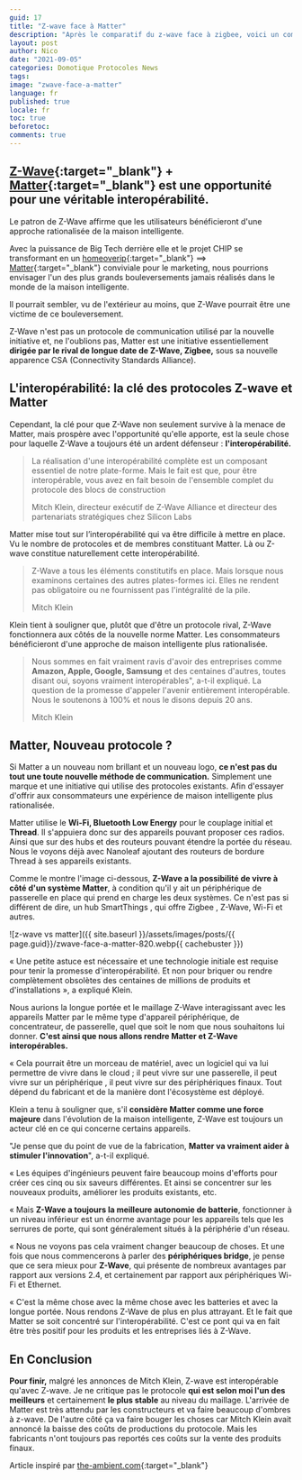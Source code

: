 ```yaml
---
guid: 17
title: "Z-wave face à Matter"
description: "Après le comparatif du z-wave face à zigbee, voici un comparatif face à Matter"
layout: post
author: Nico
date: "2021-09-05"
categories: Domotique Protocoles News
tags:
image: "zwave-face-a-matter"
language: fr
published: true
locale: fr
toc: true
beforetoc:
comments: true
---
```

## [Z-Wave](https://z-wavealliance.org/){:target="_blank"} + [Matter](https://buildwithmatter.com/){:target="_blank"} est une opportunité pour une véritable interopérabilité.

Le patron de Z-Wave affirme que les utilisateurs bénéficieront d'une approche rationalisée de la maison intelligente.

Avec la puissance de Big Tech derrière elle et le projet CHIP se transformant en un [homeoverip](https://www.haade.fr/blog/home-automation-smarthome-jeedom-homeassistant/protocoles/protocole-connecte-home-over-ip/){:target="_blank"} ==> [Matter](https://buildwithmatter.com/){:target="_blank"} conviviale pour le marketing, nous pourrions envisager l'un des plus grands bouleversements jamais réalisés dans le monde de la maison intelligente.

Il pourrait sembler, vu de l'extérieur au moins, que Z-Wave pourrait être une victime de ce bouleversement.

Z-Wave n'est pas un protocole de communication utilisé par la nouvelle initiative et, ne l'oublions pas, Matter est une initiative essentiellement **dirigée par le rival de longue date de Z-Wave, Zigbee,** sous sa nouvelle apparence CSA (Connectivity Standards Alliance).

## L'interopérabilité: la clé des protocoles Z-wave et Matter

Cependant, la clé pour que Z-Wave non seulement survive à la menace de Matter, mais prospère avec l'opportunité qu'elle apporte, est la seule chose pour laquelle Z-Wave a toujours été un ardent défenseur : **l'interopérabilité.**

> La réalisation d'une interopérabilité complète est un composant essentiel de notre plate-forme. Mais le fait est que, pour être interopérable, vous avez en fait besoin de l'ensemble complet du protocole des blocs de construction
>
> Mitch Klein, directeur exécutif de Z-Wave Alliance et directeur des partenariats stratégiques chez Silicon Labs

Matter mise tout sur l’interopérabilité qui va être difficile à mettre en place. Vu le nombre de protocoles et de membres constituant Matter. Là ou Z-wave constitue naturellement cette interopérabilité.

> Z-Wave a tous les éléments constitutifs en place. Mais lorsque nous examinons certaines des autres plates-formes ici. Elles ne rendent pas obligatoire ou ne fournissent pas l'intégralité de la pile.
>
> Mitch Klein

Klein tient à souligner que, plutôt que d'être un protocole rival, Z-Wave fonctionnera aux côtés de la nouvelle norme Matter. Les consommateurs bénéficieront d'une approche de maison intelligente plus rationalisée.

> Nous sommes en fait vraiment ravis d'avoir des entreprises comme **Amazon, Apple, Google, Samsung** et des centaines d'autres, toutes disant oui, soyons vraiment interopérables", a-t-il expliqué. La question de la promesse d'appeler l'avenir entièrement interopérable. Nous le soutenons à 100% et nous le disons depuis 20 ans.
>
> Mitch Klein

## Matter, Nouveau protocole ?

Si Matter a un nouveau nom brillant et un nouveau logo, **ce n'est pas du tout une toute nouvelle méthode de communication.** Simplement une marque et une initiative qui utilise des protocoles existants. Afin d'essayer d'offrir aux consommateurs une expérience de maison intelligente plus rationalisée.

Matter utilise le **Wi-Fi, Bluetooth Low Energy** pour le couplage initial et **Thread**. Il s'appuiera donc sur des appareils pouvant proposer ces radios. Ainsi que sur des hubs et des routeurs pouvant étendre la portée du réseau. Nous le voyons déjà avec Nanoleaf ajoutant des routeurs de bordure Thread à ses appareils existants.

Comme le montre l'image ci-dessous, **Z-Wave a la possibilité de vivre à côté d'un système Matter**, à condition qu'il y ait un périphérique de passerelle en place qui prend en charge les deux systèmes. Ce n'est pas si différent de dire, un hub SmartThings , qui offre Zigbee , Z-Wave, Wi-Fi et autres.

![z-wave vs matter]({{ site.baseurl }}/assets/images/posts/{{ page.guid}}/zwave-face-a-matter-820.webp{{ cachebuster }})

« Une petite astuce est nécessaire et une technologie initiale est requise pour tenir la promesse d'interopérabilité. Et non pour briquer ou rendre complètement obsolètes des centaines de millions de produits et d'installations », a expliqué Klein.

Nous aurions la longue portée et le maillage Z-Wave interagissant avec les appareils Matter par le même type d'appareil périphérique, de concentrateur, de passerelle, quel que soit le nom que nous souhaitons lui donner. **C'est ainsi que nous allons rendre Matter et Z-Wave interopérables.**

« Cela pourrait être un morceau de matériel, avec un logiciel qui va lui permettre de vivre dans le cloud ; il peut vivre sur une passerelle, il peut vivre sur un périphérique , il peut vivre sur des périphériques finaux. Tout dépend du fabricant et de la manière dont l'écosystème est déployé.

Klein a tenu à souligner que, s'il **considère Matter comme une force majeure** dans l'évolution de la maison intelligente, Z-Wave est toujours un acteur clé en ce qui concerne certains appareils.

"Je pense que du point de vue de la fabrication, **Matter va vraiment aider à stimuler l'innovation**", a-t-il expliqué.

« Les équipes d'ingénieurs peuvent faire beaucoup moins d'efforts pour créer ces cinq ou six saveurs différentes. Et ainsi se concentrer sur les nouveaux produits, améliorer les produits existants, etc.

« Mais **Z-Wave a toujours la meilleure autonomie de batterie**, fonctionner à un niveau inférieur est un énorme avantage pour les appareils tels que les serrures de porte, qui sont généralement situés à la périphérie d'un réseau.

« Nous ne voyons pas cela vraiment changer beaucoup de choses. Et une fois que nous commencerons à parler des **périphériques bridge**, je pense que ce sera mieux pour **Z-Wave**, qui présente de nombreux avantages par rapport aux versions 2.4, et certainement par rapport aux périphériques Wi-Fi et Ethernet.

« C'est la même chose avec la même chose avec les batteries et avec la longue portée. Nous rendons Z-Wave de plus en plus attrayant. Et le fait que Matter se soit concentré sur l'interopérabilité. C'est ce pont qui va en fait être très positif pour les produits et les entreprises liés à Z-Wave.

## En Conclusion

**Pour finir,** malgré les annonces de Mitch Klein, Z-wave est interopérable qu'avec Z-wave. Je ne critique pas le protocole **qui est selon moi l'un des meilleurs** et certainement **le plus stable** au niveau du maillage. L'arrivée de Matter est très attendu par les constructeurs et va faire beaucoup d'ombres à z-wave. De l'autre côté ça va faire bouger les choses car Mitch Klein avait annoncé la baisse des coûts de productions du protocole. Mais les fabricants n'ont toujours pas reportés ces coûts sur la vente des produits finaux.

Article inspiré par [the-ambient.com](https://www.the-ambient.com/){:target="_blank"}
